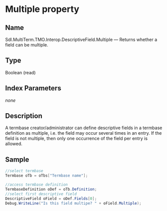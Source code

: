 #  Multiple property

## Name

Sdl.MultiTerm.TMO.Interop.DescriptiveField.Multiple —          Returns whether a field can be multiple.

## Type

Boolean
(read)


## Index Parameters
*none*


## Description

A termbase creator/administrator can define descriptive fields in a termbase definition as multiple, i.e. the field may occur several times in an entry. If the field is not multiple, then only one occurrence of the field per entry is allowed.



## Sample


```cs
//select termbase
Termbase oTb = oTbs["Termbase name"];

//access termbase definition
TermbaseDefinition oDef = oTb.Definition;
//select first descriptive field
DescriptiveField oField = oDef.Fields[0];
Debug.WriteLine("Is this field multipe? " + oField.Multiple);
```
